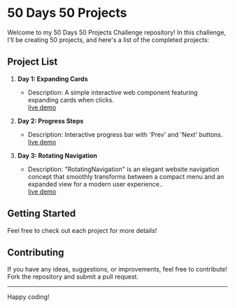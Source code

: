 # 50 Days 50 Projects
Welcome to my 50 Days 50 Projects Challenge repository! In this challenge, I'll be creating 50 projects, and here's a list of the completed projects:
<!-- Welcome to my "50 Days 50 Projects" repository! This repository contains a collection of projects created as part of the challenge to build one project each day for 50 days. -->

## Project List

1. **Day 1: Expanding Cards**
   - Description: A simple interactive web component featuring expanding cards when clicks.
     <br>
   [live demo](https://project-01-expanding-card-nileshp-07.vercel.app/)

2. **Day 2: Progress Steps**
   - Description: Interactive progress bar with 'Prev' and 'Next' buttons.
     <br>
   [live demo](https://project-02-progress-steps-nileshp-07.vercel.app/)

3. **Day 3: Rotating Navigation**
   - Description: "RotatingNavigation" is an elegant website navigation concept that smoothly transforms between a compact menu and an expanded view for a modern user experience..
     <br>
   [live demo](https://project-03-rotating-navigation-nileshp-07.vercel.app/)




## Getting Started
Feel free to check out each project for more details!

## Contributing
If you have any ideas, suggestions, or improvements, feel free to contribute! Fork the repository and submit a pull request.

---

Happy coding!
